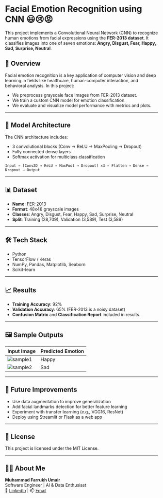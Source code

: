 # Facial Emotion Recognition using CNN 😃😢😡

This project implements a Convolutional Neural Network (CNN) to recognize human emotions from facial expressions using the **FER-2013 dataset**. It classifies images into one of seven emotions: **Angry, Disgust, Fear, Happy, Sad, Surprise, Neutral**.

## 📌 Overview

Facial emotion recognition is a key application of computer vision and deep learning in fields like healthcare, human-computer interaction, and behavioral analysis. In this project:

- We preprocess grayscale face images from FER-2013 dataset.
- We train a custom CNN model for emotion classification.
- We evaluate and visualize model performance with metrics and plots.

---

## 🧠 Model Architecture

The CNN architecture includes:

- 3 convolutional blocks (Conv → ReLU → MaxPooling → Dropout)
- Fully connected dense layers
- Softmax activation for multiclass classification

```text
Input → [Conv2D → ReLU → MaxPool → Dropout] x3 → Flatten → Dense → Dropout → Output
```

---

## 📊 Dataset

- **Name**: [FER-2013](https://www.kaggle.com/datasets/msambare/fer2013)
- **Format**: 48x48 grayscale images
- **Classes**: Angry, Disgust, Fear, Happy, Sad, Surprise, Neutral
- **Split**: Training (28,709), Validation (3,589), Test (3,589)

---

## 🛠️ Tech Stack

- Python
- TensorFlow / Keras
- NumPy, Pandas, Matplotlib, Seaborn
- Scikit-learn

---

## 📈 Results

- **Training Accuracy**: 92%
- **Validation Accuracy**: 65% (FER-2013 is a noisy dataset)
- **Confusion Matrix** and **Classification Report** included in results.

---

## 🖼️ Sample Outputs

| Input Image | Predicted Emotion |
|-------------|--------------------|
| ![sample1](assets/sample1.png) | Happy |
| ![sample2](assets/sample2.png) | Sad   |

---

## 🔮 Future Improvements

- Use data augmentation to improve generalization
- Add facial landmarks detection for better feature learning
- Experiment with transfer learning (e.g., VGG16, ResNet)
- Deploy using Streamlit or Flask as a web app

---

## 📜 License

This project is licensed under the MIT License.

---

## 🙋‍♂️ About Me

**Muhammad Farrukh Umair**  
Software Engineer | AI & Data Enthusiast  
🔗 [LinkedIn](https://www.linkedin.com/in/muhammad-farrukh-umair/) | 📫 [Email](mailto:haris.umair2002@gmail.com)
